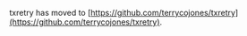 txretry has moved to [https://github.com/terrycojones/txretry](https://github.com/terrycojones/txretry).
